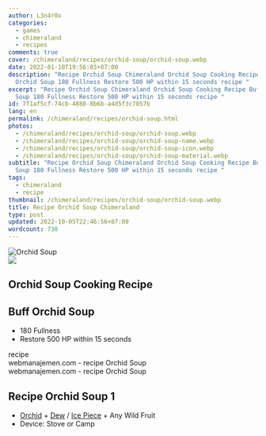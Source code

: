 ```yaml
---
author: L3n4r0x
categories:
  - games
  - chimeraland
  - recipes
comments: true
cover: /chimeraland/recipes/orchid-soup/orchid-soup.webp
date: 2022-01-10T19:56:03+07:00
description: "Recipe Orchid Soup Chimeraland Orchid Soup Cooking Recipe Buff
  Orchid Soup 180 Fullness Restore 500 HP within 15 seconds recipe "
excerpt: "Recipe Orchid Soup Chimeraland Orchid Soup Cooking Recipe Buff Orchid
  Soup 180 Fullness Restore 500 HP within 15 seconds recipe "
id: 7f1af5cf-74cb-4888-8b6b-a4d5f3c7057b
lang: en
permalink: /chimeraland/recipes/orchid-soup.html
photos:
  - /chimeraland/recipes/orchid-soup/orchid-soup.webp
  - /chimeraland/recipes/orchid-soup/orchid-soup-name.webp
  - /chimeraland/recipes/orchid-soup/orchid-soup-icon.webp
  - /chimeraland/recipes/orchid-soup/orchid-soup-material.webp
subtitle: "Recipe Orchid Soup Chimeraland Orchid Soup Cooking Recipe Buff Orchid
  Soup 180 Fullness Restore 500 HP within 15 seconds recipe "
tags:
  - chimeraland
  - recipe
thumbnail: /chimeraland/recipes/orchid-soup/orchid-soup.webp
title: Recipe Orchid Soup Chimeraland
type: post
updated: 2022-10-05T22:46:56+07:00
wordcount: 730
---
```


<link
  rel="stylesheet"
  href="https://rawcdn.githack.com/dimaslanjaka/Web-Manajemen/870a349/css/bootstrap-5-3-0-alpha3-wrapper.css"
/>
<section id="bootstrap-wrapper">
  <div data-bs-theme="dark">
    <div class="card mb-2">
      <div class="card-body">
        <div class="row g-0">
          <div class="col-sm-4 position-relative mb-2">
            <img
              src="https://www.webmanajemen.com/chimeraland/recipes/orchid-soup/orchid-soup-material.webp"
              class="card-img fit-cover w-100 h-100"
              alt="Orchid Soup"
              data-fancybox="true"
            />
          </div>
          <div class="col-sm-8 mb-2">
            <div class="card-body">
              <div class="d-flex flex-row align-items-center mb-3">
                <img
                  class="d-inline-block me-2"
                  src="https://www.webmanajemen.com/chimeraland/recipes/orchid-soup/orchid-soup-icon.webp"
                  width="auto"
                  height="auto"
                  style="vertical-align: middle"
                />
                <h2 class="fs-5">Orchid Soup Cooking Recipe</h2>
              </div>
              <h2 class="card-title fs-5">Buff Orchid Soup</h2>
              <div class="card-text">
                <ul>
                  <li>180 Fullness</li>
                  <li>Restore 500 HP within 15 seconds</li>
                </ul>
              </div>
              <span class="badge rounded-pill">recipe</span>
            </div>
            <div class="card-footer text-end text-muted mt-auto">
              webmanajemen.com - recipe Orchid Soup
            </div>
          </div>
        </div>
      </div>
      <div class="card-footer text-end text-muted">
        webmanajemen.com - recipe Orchid Soup
      </div>
    </div>
    <div class="row mb-2">
      <div class="col-12 col-lg-6 recipe-item mb-2">
        <div class="card">
          <div class="card-body">
            <h2 class="card-title fs-5">Recipe Orchid Soup 1</h2>
            <div class="card-text">
              <ul>
                <li>
                  <a
                    class="text-decoration-none text-primary"
                    href="/chimeraland/materials/orchid.html"
                    >Orchid</a
                  ><span> + </span
                  ><a
                    class="text-decoration-none text-primary"
                    href="/chimeraland/materials/dew.html"
                    >Dew</a
                  ><span> / </span
                  ><a
                    class="text-decoration-none text-primary"
                    href="/chimeraland/materials/ice-piece.html"
                    >Ice Piece</a
                  ><span> + </span>Any Wild Fruit
                </li>
                <li>Device: Stove or Camp</li>
              </ul>
            </div>
          </div>
        </div>
      </div>
    </div>
  </div>
</section>